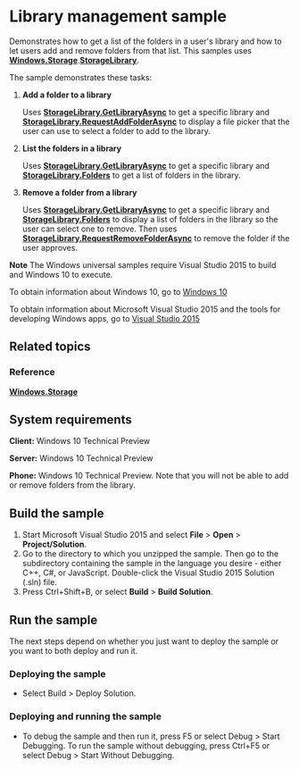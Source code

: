 # Library management sample

Demonstrates how to get a list of the folders in a user's library and how to let users add and remove folders from that list. This samples uses [**Windows.Storage**](http://msdn.microsoft.com/library/windows/apps/br227346).[**StorageLibrary**](http://msdn.microsoft.com/library/windows/apps/dn251722).

The sample demonstrates these tasks:

1.  **Add a folder to a library**

    Uses [**StorageLibrary.GetLibraryAsync**](http://msdn.microsoft.com/library/windows/apps/dn251725) to get a specific library and [**StorageLibrary.RequestAddFolderAsync**](http://msdn.microsoft.com/library/windows/apps/dn251726) to display a file picker that the user can use to select a folder to add to the library.

2.  **List the folders in a library**

    Uses [**StorageLibrary.GetLibraryAsync**](http://msdn.microsoft.com/library/windows/apps/dn251725) to get a specific library and [**StorageLibrary.Folders**](http://msdn.microsoft.com/library/windows/apps/dn251724) to get a list of folders in the library.

3.  **Remove a folder from a library**

    Uses [**StorageLibrary.GetLibraryAsync**](http://msdn.microsoft.com/library/windows/apps/dn251725) to get a specific library and [**StorageLibrary.Folders**](http://msdn.microsoft.com/library/windows/apps/dn251724) to display a list of folders in the library so the user can select one to remove. Then uses [**StorageLibrary.RequestRemoveFolderAsync**](http://msdn.microsoft.com/library/windows/apps/dn251727) to remove the folder if the user approves.

**Note** The Windows universal samples require Visual Studio 2015 to build and Windows 10 to execute.
 
To obtain information about Windows 10, go to [Windows 10](http://go.microsoft.com/fwlink/?LinkID=532421)

To obtain information about Microsoft Visual Studio 2015 and the tools for developing Windows apps, go to [Visual Studio 2015](http://go.microsoft.com/fwlink/?LinkID=532422)

## Related topics

### Reference

[**Windows.Storage**](http://msdn.microsoft.com/library/windows/apps/br227346)

## System requirements

**Client:** Windows 10 Technical Preview

**Server:** Windows 10 Technical Preview

**Phone:** Windows 10 Technical Preview. Note that you will not be able to add or remove folders from the library.

## Build the sample

1. Start Microsoft Visual Studio 2015 and select **File** \> **Open** \> **Project/Solution**.
2. Go to the directory to which you unzipped the sample. Then go to the subdirectory containing the sample in the language you desire - either C++, C#, or JavaScript. Double-click the Visual Studio 2015 Solution (.sln) file. 
3. Press Ctrl+Shift+B, or select **Build** \> **Build Solution**. 

## Run the sample

The next steps depend on whether you just want to deploy the sample or you want to both deploy and run it.

### Deploying the sample

- Select Build > Deploy Solution. 

### Deploying and running the sample

- To debug the sample and then run it, press F5 or select Debug >  Start Debugging. To run the sample without debugging, press Ctrl+F5 or select Debug > Start Without Debugging. 
